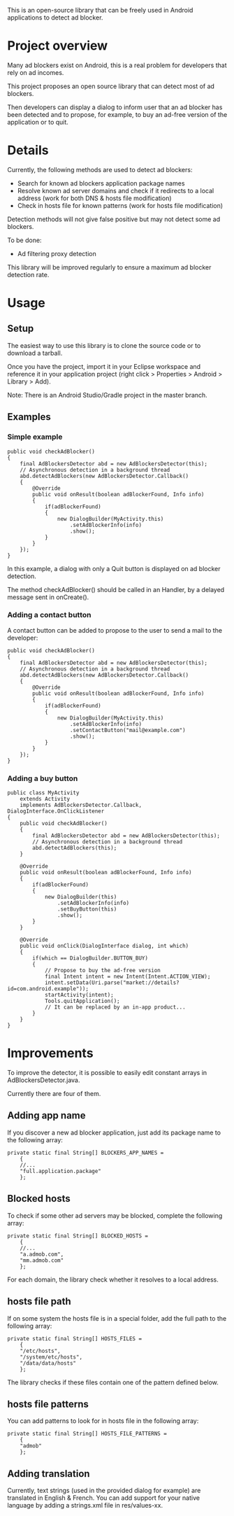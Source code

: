 This is an open-source library that can be freely used in Android applications to detect ad blocker.

# Project overview #

Many ad blockers exist on Android, this is a real problem for developers that rely on ad incomes.

This project proposes an open source library that can detect most of ad blockers.

Then developers can display a dialog to inform user that an ad blocker has been detected and to propose, for example, to buy an ad-free version of the application or to quit.

# Details #

Currently, the following methods are used to detect ad blockers:
  * Search for known ad blockers application package names
  * Resolve known ad server domains and check if it redirects to a local address (work for both DNS & hosts file modification)
  * Check in hosts file for known patterns (work for hosts file modification)

Detection methods will not give false positive but may not detect some ad blockers.

To be done:
  * Ad filtering proxy detection

This library will be improved regularly to ensure a maximum ad blocker detection rate.

# Usage #
## Setup ##
The easiest way to use this library is to clone the source code or to download a tarball.

Once you have the project, import it in your Eclipse workspace and reference it in your application project (right click > Properties > Android > Library > Add).

Note: There is an Android Studio/Gradle project in the master branch.

## Examples ##

### Simple example ###
```
public void checkAdBlocker()
{
    final AdBlockersDetector abd = new AdBlockersDetector(this);
    // Asynchronous detection in a background thread
    abd.detectAdBlockers(new AdBlockersDetector.Callback()
    {
        @Override
        public void onResult(boolean adBlockerFound, Info info)
        {
            if(adBlockerFound)
            {
                new DialogBuilder(MyActivity.this)
                    .setAdBlockerInfo(info)
                    .show();
            }
        }   
    });
}
```
In this example, a dialog with only a Quit button is displayed on ad blocker detection.

The method checkAdBlocker() should be called in an Handler, by a delayed message sent in onCreate().

### Adding a contact button ###
A contact button can be added to propose to the user to send a mail to the developer:
```
public void checkAdBlocker()
{
    final AdBlockersDetector abd = new AdBlockersDetector(this);
    // Asynchronous detection in a background thread
    abd.detectAdBlockers(new AdBlockersDetector.Callback()
    {
        @Override
        public void onResult(boolean adBlockerFound, Info info)
        {
            if(adBlockerFound)
            {
                new DialogBuilder(MyActivity.this)
                    .setAdBlockerInfo(info)
                    .setContactButton("mail@example.com")
                    .show();
            }
        }   
    });
}
```

### Adding a buy button ###
```
public class MyActivity
    extends Activity
    implements AdBlockersDetector.Callback, DialogInterface.OnClickListener
{
    public void checkAdBlocker()
    {
        final AdBlockersDetector abd = new AdBlockersDetector(this);
        // Asynchronous detection in a background thread
        abd.detectAdBlockers(this);
    }

    @Override
    public void onResult(boolean adBlockerFound, Info info)
    {
        if(adBlockerFound)
        {
            new DialogBuilder(this)
                .setAdBlockerInfo(info)
                .setBuyButton(this)
                .show();
        }
    }
    
    @Override
    public void onClick(DialogInterface dialog, int which)
    {
        if(which == DialogBuilder.BUTTON_BUY)
        {
            // Propose to buy the ad-free version
            final Intent intent = new Intent(Intent.ACTION_VIEW);
            intent.setData(Uri.parse("market://details?id=com.android.example"));
            startActivity(intent);
            Tools.quitApplication();
            // It can be replaced by an in-app product...
        }
    }
}
```

# Improvements #

To improve the detector, it is possible to easily edit constant arrays in AdBlockersDetector.java.

Currently there are four of them.

## Adding app name ##
If you discover a new ad blocker application, just add its package name to the following array:
```
private static final String[] BLOCKERS_APP_NAMES = 
    {
    //...
    "full.application.package"
    };
```


## Blocked hosts ##
To check if some other ad servers may be blocked, complete the following array:
```
private static final String[] BLOCKED_HOSTS = 
    {
    //...
    "a.admob.com",
    "mm.admob.com"
    };
```
For each domain, the library check whether it resolves to a local address.

## hosts file path ##
If on some system the hosts file is in a special folder, add the full path to the following array:
```
private static final String[] HOSTS_FILES = 
    {
    "/etc/hosts",
    "/system/etc/hosts",
    "/data/data/hosts"
    };
```
The library checks if these files contain one of the pattern defined below.

## hosts file patterns ##
You can add patterns to look for in hosts file in the following array:
```
private static final String[] HOSTS_FILE_PATTERNS = 
    {
    "admob"
    };
```

## Adding translation ##
Currently, text strings (used in the provided dialog for example) are translated in English & French.
You can add support for your native language by adding a strings.xml file in res/values-xx.
